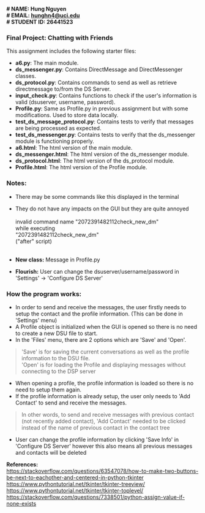 **# NAME: Hung Nguyen**
<br>**# EMAIL: hunghn4@uci.edu**
<br>**# STUDENT ID: 26441523**

### Final Project: Chatting with Friends

This assignment includes the following starter files:

* __a6.py__:  The main module.
* __ds_messenger.py__: Contains DirectMessage and DirectMessenger classes.
* __ds_protocol.py__: Contains commands to send as well as retrieve directmessage to/from the DS Server.
* __input_check.py__: Contains functions to check if the user's information is valid (dsuserver, username, password).
* __Profile.py__: Same as Profile.py in previous assignment but with some modifications. Used to store data locally.
* __test_ds_message_protocol.py__: Contains tests to verify that messages are being processed as expected.
* __test_ds_messenger.py__: Contains tests to verify that the ds_messenger module is functioning properly.
* __a6.html__: The html version of the main module.
* __ds_messenger.html__: The html version of the ds_messenger module.
* __ds_protocol.html__: The html version of the ds_protocol module.
* __Profile.html__: The html version of the Profile module.

### Notes:
- There may be some commands like this displayed in the terminal
- They do not have any impacts on the GUI but they are quite annoyed<br><br>
invalid command name "2072391482112check_new_dm"<br>
    while executing<br>
"2072391482112check_new_dm"<br>
    ("after" script)<br><br>
    
- **New class:** Message in Profile.py<br>
- **Flourish:** User can change the dsuserver/username/password in 'Settings' -> 'Configure DS Server'

### How the program works:
- In order to send and receive the messages, the user firstly needs to setup the contact and the profile information.
(This can be done in 'Settings' menu)
- A Profile object is initialized when the GUI is opened so there is no need to create a new DSU file to start.
- In the 'Files' menu, there are 2 options which are 'Save' and 'Open'.
>'Save' is for saving the current conversations as well as the profile information to the DSU file.<br>
> 'Open' is for loading the Profile and displaying messages without connecting to the DSP server
- When opening a profile, the profile information is loaded so there is no need to setup them again.
- If the profile information is already setup, the user only needs to 'Add Contact' to send and receive the messages.
> In other words, to send and receive messages with previous contact (not recently added contact), 'Add Contact' needed to be clicked instead of the name of previous contact in the contact tree
- User can change the profile information by clicking 'Save Info' in 'Configure DS Server' however this also means all previous messages and contacts will be deleted

**References:**<br>
https://stackoverflow.com/questions/63547078/how-to-make-two-buttons-be-next-to-eachother-and-centered-in-python-tkinter<br>
https://www.pythontutorial.net/tkinter/tkinter-treeview/<br>
https://www.pythontutorial.net/tkinter/tkinter-toplevel/<br>
https://stackoverflow.com/questions/7338501/python-assign-value-if-none-exists

